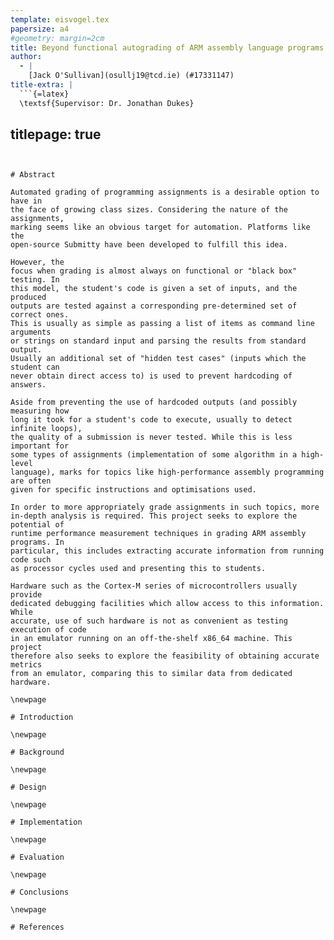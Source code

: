 ```yaml
---
template: eisvogel.tex
papersize: a4
#geometry: margin=2cm
title: Beyond functional autograding of ARM assembly language programs
author:
  - |
    [Jack O'Sullivan](osullj19@tcd.ie) (#17331147)
title-extra: |
  ```{=latex}
  \textsf{Supervisor: Dr. Jonathan Dukes}
  ```
titlepage: true
---
```


# Abstract

Automated grading of programming assignments is a desirable option to have in
the face of growing class sizes. Considering the nature of the assignments,
marking seems like an obvious target for automation. Platforms like the
open-source Submitty have been developed to fulfill this idea.

However, the
focus when grading is almost always on functional or "black box" testing. In
this model, the student's code is given a set of inputs, and the produced
outputs are tested against a corresponding pre-determined set of correct ones.
This is usually as simple as passing a list of items as command line arguments
or strings on standard input and parsing the results from standard output.
Usually an additional set of "hidden test cases" (inputs which the student can
never obtain direct access to) is used to prevent hardcoding of answers.

Aside from preventing the use of hardcoded outputs (and possibly measuring how
long it took for a student's code to execute, usually to detect infinite loops),
the quality of a submission is never tested. While this is less important for
some types of assignments (implementation of some algorithm in a high-level
language), marks for topics like high-performance assembly programming are often
given for specific instructions and optimisations used.

In order to more appropriately grade assignments in such topics, more
in-depth analysis is required. This project seeks to explore the potential of
runtime performance measurement techniques in grading ARM assembly programs. In
particular, this includes extracting accurate information from running code such
as processor cycles used and presenting this to students.

Hardware such as the Cortex-M series of microcontrollers usually provide
dedicated debugging facilities which allow access to this information. While
accurate, use of such hardware is not as convenient as testing execution of code
in an emulator running on an off-the-shelf x86_64 machine. This project
therefore also seeks to explore the feasibility of obtaining accurate metrics
from an emulator, comparing this to similar data from dedicated hardware.

\newpage

# Introduction

\newpage

# Background

\newpage

# Design

\newpage

# Implementation

\newpage

# Evaluation

\newpage

# Conclusions

\newpage

# References
